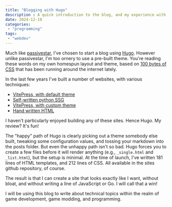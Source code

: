 ```yaml
---
title: "Blogging with Hugo"
description : A quick introduction to the blog, and my experience with Hugo.
date: 2024-12-18
categories:
 - "programming"
tags:
 - "webdev"
---
```


Much like [passivestar](https://passivestar.xyz/posts/hugo/), I've chosen to start a blog using [Hugo](https://gohugo.io/). However unlike passivestar, I'm too ornery to use a pre-built theme. You're reading these words on my own homespun layout and theme, based on [100 bytes of CSS](https://dev.to/swyx/100-bytes-of-css-to-look-great-everywhere-19pd) that has been running around the internet lately.

In the last few years I've built a number of websites, with various techniques:
 - [VitePress, with default theme](https://wiki.sapiens.dev/guide/lua-getting-started.html)
 - [Self-written python SSG](https://sirlich.github.io/bedrock-schema-docs/)
 - [VitePress, with custom theme](https://wiki.bedrock.dev/)
 - [Hand written HTML](https://sirlich.github.io/)

I haven't particularly enjoyed building any of these sites. Hence Hugo. My review? It's fun!

The "happy" path of Hugo is clearly picking out a theme somebody else built, tweaking some configuration values, and tossing your markdown into the posts folder. But even the unhappy path isn't so bad. Hugo forces you to create a few files before it will render anything (e.g., `_single.html` and `_list.html`), but the setup is minimal. At the time of launch, I've written 181 lines of HTML templates, and 212 lines of CSS. All available in the sites github repository, of course.

The result is that I can create a site that looks exactly like I want, without bloat, and without writing a line of JavaScript or Go. I will call that a win!

I will be using this blog to write about technical topics within the realm of game development, game modding, and programming.